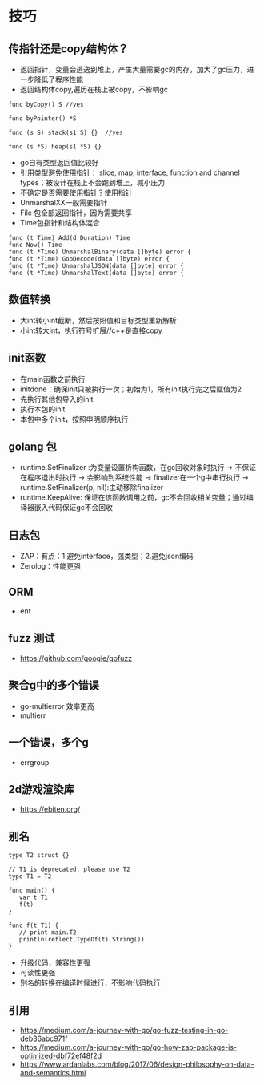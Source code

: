 # 技巧

## 传指针还是copy结构体？
- 返回指针，变量会逃逸到堆上，产生大量需要gc的内存，加大了gc压力，进一步降低了程序性能
- 返回结构体copy,遍历在栈上被copy，不影响gc
```
func byCopy() S //yes

func byPointer() *S 

func (s S) stack(s1 S) {}  //yes

func (s *S) heap(s1 *S) {}
```
- go自有类型返回值比较好
- 引用类型避免使用指针： slice, map, interface, function and channel types；被设计在栈上不会跑到堆上，减小压力
- 不确定是否需要使用指针？使用指针
- UnmarshalXX一般需要指针
- File 包全部返回指针，因为需要共享
- Time包指针和结构体混合
```
func (t Time) Add(d Duration) Time
func Now() Time
func (t *Time) UnmarshalBinary(data []byte) error {
func (t *Time) GobDecode(data []byte) error {
func (t *Time) UnmarshalJSON(data []byte) error {
func (t *Time) UnmarshalText(data []byte) error {
```
## 数值转换
- 大int转小int截断，然后按照值和目标类型重新解析
- 小int转大int，执行符号扩展//c++是直接copy
## init函数
- 在main函数之前执行
- initdone：确保init只被执行一次；初始为1，所有init执行完之后赋值为2
- 先执行其他包导入的init
- 执行本包的init
- 本包中多个init，按照申明顺序执行
## golang 包
- runtime.SetFinalizer :为变量设置析构函数，在gc回收对象时执行
-> 不保证在程序退出时执行
-> 会影响到系统性能
-> finalizer在一个g中串行执行
-> runtime.SetFinalizer(p, nil):主动移除finalizer
- runtime.KeepAlive: 保证在该函数调用之前，gc不会回收相关变量；通过编译器嵌入代码保证gc不会回收

## 日志包 
- ZAP：有点：1.避免interface，强类型；2.避免json编码
- Zerolog：性能更强
## ORM
- ent
## fuzz 测试
- https://github.com/google/gofuzz
## 聚合g中的多个错误
-  go-multierror 效率更高
-  multierr
## 一个错误，多个g
- errgroup
## 2d游戏渲染库
- https://ebiten.org/
## 别名
```
type T2 struct {}

// T1 is deprecated, please use T2
type T1 = T2

func main() {
   var t T1
   f(t)
}

func f(t T1) {
   // print main.T2
   println(reflect.TypeOf(t).String())
}
```
- 升级代码，兼容性更强
- 可读性更强
- 别名的转换在编译时候进行，不影响代码执行

## 引用
- https://medium.com/a-journey-with-go/go-fuzz-testing-in-go-deb36abc971f
- https://medium.com/a-journey-with-go/go-how-zap-package-is-optimized-dbf72ef48f2d
- https://www.ardanlabs.com/blog/2017/06/design-philosophy-on-data-and-semantics.html
